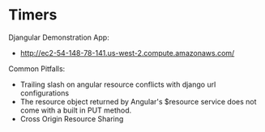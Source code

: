Timers
======

Djangular Demonstration App:
* http://ec2-54-148-78-141.us-west-2.compute.amazonaws.com/

Common Pitfalls:
* Trailing slash on angular resource conflicts with django url configurations
* The resource object returned by Angular's $resource service does not come with a built in PUT method.
* Cross Origin Resource Sharing
